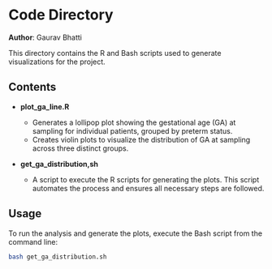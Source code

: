 # Code Directory

**Author**: Gaurav Bhatti

This directory contains the R and Bash scripts used to generate visualizations for the project.

## Contents

- **plot_ga_line.R**
  - Generates a lollipop plot showing the gestational age (GA) at sampling for individual patients, grouped by preterm status.
  - Creates violin plots to visualize the distribution of GA at sampling across three distinct groups.

- **get_ga_distribution,sh**
  - A script to execute the R scripts for generating the plots. This script automates the process and ensures all necessary steps are followed.

## Usage

To run the analysis and generate the plots, execute the Bash script from the command line:

```bash
bash get_ga_distribution.sh

